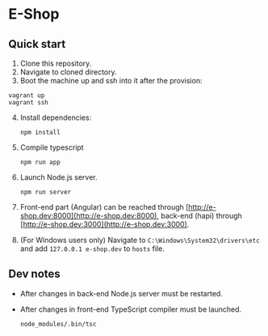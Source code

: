 E-Shop
===

## Quick start

1. Clone this repository.
2. Navigate to cloned directory.
3. Boot the machine up and ssh into it after the provision:

  ```
  vagrant up
  vagrant ssh
  ```
4. Install dependencies:

    ```
    npm install
    ```
5. Compile typescript
    ```
    npm run app
    ```
6. Launch Node.js server.

    ```
    npm run server
    ```
7. Front-end part (Angular) can be reached through [http://e-shop.dev:8000](http://e-shop.dev:8000), back-end (hapi) through [http://e-shop.dev:3000](http://e-shop.dev:3000).
8. (For Windows users only) Navigate to ```C:\Windows\System32\drivers\etc``` and add ```127.0.0.1 e-shop.dev``` to ```hosts``` file.

## Dev notes
- After changes in back-end Node.js server must be restarted.
- After changes in front-end TypeScript compiler must be launched.

    ```
    node_modules/.bin/tsc
    ```
